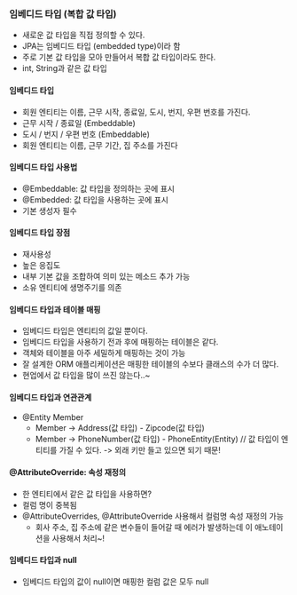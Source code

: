 ### 임베디드 타입 (복합 값 타입)
- 새로운 값 타입을 직접 정의할 수 있다.
- JPA는 임베디드 타입 (embedded type)이라 함
- 주로 기본 값 타입을 모아 만들어서 복합 값 타입이라도 한다.
- int, String과 같은 값 타입 

#### 임베디드 타입
- 회원 엔티티는 이름, 근무 시작, 종료일, 도시, 번지, 우편 번호를 가진다.
- 근무 시작 / 종료일 (Embeddable)
- 도시 / 번지 / 우편 번호 (Embeddable)
- 회원 엔티티는 이름, 근무 기간, 집 주소를 가진다

#### 임베디드 타입 사용법
- @Embeddable: 값 타입을 정의하는 곳에 표시
- @Embedded: 값 타입을 사용하는 곳에 표시
- 기본 생성자 필수

#### 임베디드 타입 장점
- 재사용성
- 높은 응집도
- 내부 기본 값을 조합하여 의미 있는 메소드 추가 가능
- 소유 엔티티에 생명주기를 의존

#### 임베디드 타입과 테이블 매핑
- 임베디드 타입은 엔티티의 값일 뿐이다.
- 임베디드 타입을 사용하기 전과 후에 매핑하는 테이블은 같다.
- 객체와 테이블을 아주 세밀하게 매핑하는 것이 가능
- 잘 설계한 ORM 애플리케이션은 매핑한 테이블의 수보다 클래스의 수가 더 많다.
- 현업에서 값 타입을 많이 쓰진 않는다..~

#### 임베디드 타입과 연관관계
- @Entity Member
    - Member -> Address(값 타입) - Zipcode(값 타입)
    - Member -> PhoneNumber(값 타입) - PhoneEntity(Entity) // 값 타입이 엔티티를 가질 수 있다. -> 외래 키만 들고 있으면 되기 때문!

#### @AttributeOverride: 속성 재정의
- 한 엔티티에서 같은 값 타입을 사용하면?
- 컬럼 명이 중복됨
- @AttributeOverrides, @AttributeOverride 사용해서 컬럼명 속성 재정의 가능
    - 회사 주소, 집 주소에 같은 변수들이 들어갈 때 에러가 발생하는데 이 애노테이션을 사용해서 처리~!

    
#### 임베디드 타입과 null
- 임베디드 타입의 값이 null이면 매핑한 컬럼 값은 모두 null